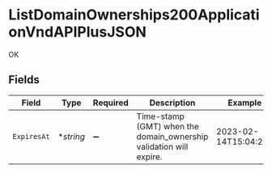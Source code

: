 # ListDomainOwnerships200ApplicationVndAPIPlusJSON

OK


## Fields

| Field                                                              | Type                                                               | Required                                                           | Description                                                        | Example                                                            |
| ------------------------------------------------------------------ | ------------------------------------------------------------------ | ------------------------------------------------------------------ | ------------------------------------------------------------------ | ------------------------------------------------------------------ |
| `ExpiresAt`                                                        | **string*                                                          | :heavy_minus_sign:                                                 | Time-stamp (GMT) when the domain_ownership validation will expire. | 2023-02-14T15:04:25Z                                               |